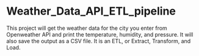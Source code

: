 # Weather_Data_API_ETL_pipeline
This project will get the weather data for the city you enter from Openweather API and print the temperature, humidity, and pressure. It will also save the output as a CSV file. It is an ETL, or Extract, Transform, and Load.
